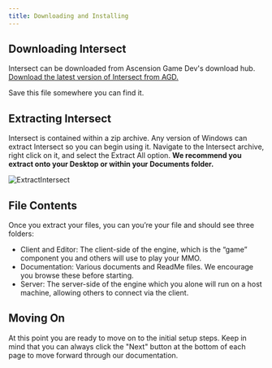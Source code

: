 ```yaml
---
title: Downloading and Installing
---
```


## Downloading Intersect
Intersect can be downloaded from Ascension Game Dev's download hub. [Download the latest version of Intersect from AGD.](https://www.ascensiongamedev.com/community/forum/62-download/)
 
Save this file somewhere you can find it.


## Extracting Intersect
Intersect is contained within a zip archive. Any version of Windows can extract Intersect so you can begin using it. Navigate to the Intersect archive, right click on it, and select the Extract All option.
**We recommend you extract onto your Desktop or within your Documents folder.**

![ExtractIntersect](http://www.ascensiongamedev.com/resources/filehost/db59c62b62d5d1611fce19338f4c40b9.gif)


## File Contents
Once you extract your files, you can you’re your file and should see three folders:
- Client and Editor: The client-side of the engine, which is the “game” component you and others will use to play your MMO.
- Documentation: Various documents and ReadMe files. We encourage you browse these before starting.
- Server: The server-side of the engine which you alone will run on a host machine, allowing others to connect via the client.


## Moving On
At this point you are ready to move on to the initial setup steps. Keep in mind that you can always click the "Next" button at the bottom of each page to move forward through our documentation.
